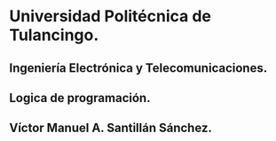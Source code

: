 # Universidad Politécnica de Tulancingo.
## Ingeniería Electrónica y Telecomunicaciones.
## Logica de programación.
## Víctor Manuel A. Santillán Sánchez.
